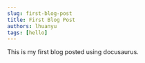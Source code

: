 ```yaml
---
slug: first-blog-post
title: First Blog Post
authors: lhuanyu
tags: [hello]
---
```


This is my first blog posted using docusaurus.
